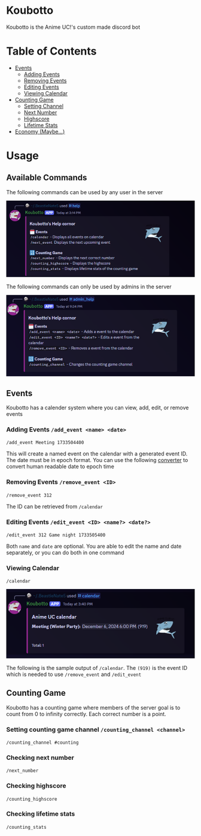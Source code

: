 # Koubotto
Koubotto is the Anime UC!'s custom made discord bot

# Table of Contents
- [Events](#Events)
    - [Adding Events](#adding-events-addevent-name-date)
    - [Removing Events](#removing-events-removeevent-id)
    - [Editing Events](#editing-events-editevent-id-name-date)
    - [Viewing Calendar](#viewing-calendar)
- [Counting Game](#counting-game)
    - [Setting Channel](#setting-counting-game-channel-countingchannel-channel)
    - [Next Number](#checking-next-number)
    - [Highscore](#checking-highscore)
    - [Lifetime Stats](#checking-lifetime-stats)
- [Economy (Maybe...)]()

# Usage
## Available Commands
The following commands can be used by any user in the server

![help](https://raw.githubusercontent.com/BeastieNate5/Koubotto/refs/heads/main/img/help.png)

The following commands can only be used by admins in the server

![admin_help](https://raw.githubusercontent.com/BeastieNate5/Koubotto/refs/heads/main/img/admin_help.png)

## Events
Koubotto has a calender system where you can view, add, edit, or remove events

### Adding Events `/add_event <name> <date>`
```
/add_event Meeting 1733504400
```
This will create a named event on the calendar with a generated event ID. The date must be in epoch format. You can use the following [converter](https://www.unixtimestamp.com) to convert human readable date to epoch time

### Removing Events `/remove_event <ID>`
```
/remove_event 312
```
The ID can be retrieved from `/calendar`

### Editing Events `/edit_event <ID> <name?> <date?>`
```
/edit_event 312 Game night 1733505400
```
Both `name` and `date` are optional. You are able to edit the name and date separately, or you can do both in one command

### Viewing Calendar
```
/calendar
```

![calendar_out](https://raw.githubusercontent.com/BeastieNate5/Koubotto/refs/heads/main/img/calendar_out.png)

The following is the sample output of `/calendar`. The `(919)` is the event ID which is needed to use `/remove_event` and `/edit_event`


## Counting Game
Koubotto has a counting game where members of the server goal is to count from 0 to infinity correctly. Each correct number is a point.

### Setting counting game channel `/counting_channel <channel>`
```
/counting_channel #counting
```

### Checking next number
```
/next_number
```

### Checking highscore
```
/counting_highscore
```

### Checking lifetime stats
```
/counting_stats
```

